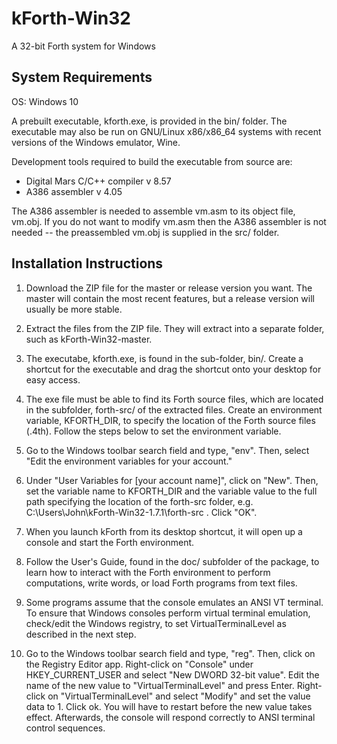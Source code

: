 # kForth-Win32
A 32-bit Forth system for Windows

## System Requirements

OS: Windows 10

A prebuilt executable, kforth.exe, is provided in the bin/ folder. The executable may also be run on GNU/Linux x86/x86_64 systems with recent versions of the Windows emulator, Wine.

Development tools required to build the executable from source are:

* Digital Mars C/C++ compiler v 8.57
* A386 assembler v 4.05

The A386 assembler is needed to assemble vm.asm to its object file, vm.obj. If you do not want to modify vm.asm then the A386 assembler is not needed -- the preassembled vm.obj is supplied in the src/ folder.

## Installation Instructions

1. Download the ZIP file for the master or release version you want. The master will contain the most recent features, but a release version will usually be more stable.

2. Extract the files from the ZIP file. They will extract into a separate folder, such as kForth-Win32-master.

3. The executabe, kforth.exe, is found in the sub-folder, bin/. Create a shortcut for the executable and drag the shortcut onto your desktop for easy access.

4. The exe file must be able to find its Forth source files, which are located in the subfolder, forth-src/ of the extracted files. Create an environment variable, KFORTH_DIR, to specify the location of the Forth source files (.4th). Follow the steps below to set the environment variable.

5. Go to the Windows toolbar search field and type, "env". Then, select "Edit the environment variables for your account."

6. Under "User Variables for [your account name]", click on "New". Then, set the variable name to KFORTH_DIR and the variable value to the full path specifying the location of the forth-src folder, e.g. C:\Users\John\kForth-Win32-1.7.1\forth-src . Click "OK".

7. When you launch kForth from its desktop shortcut, it will open up a console and start the Forth environment.

8. Follow the User's Guide, found in the doc/ subfolder of the package, to learn how to interact with the Forth environment to perform computations, write words, or load Forth programs from text files.

9. Some programs assume that the console emulates an ANSI VT terminal. To ensure that Windows consoles perform virtual terminal emulation, check/edit the Windows registry, to set VirtualTerminalLevel as described in the next step.

10. Go to the Windows toolbar search field and type, "reg". Then, click on the Registry Editor app. Right-click on "Console" under HKEY_CURRENT_USER and select "New DWORD 32-bit value". Edit the name of the new value to "VirtualTerminalLevel" and press Enter. Right-click on "VirtualTerminalLevel" and select "Modify" and set the value data to 1. Click ok. You will have to restart before the new value takes effect. Afterwards, the console will respond correctly to ANSI terminal control sequences.

 
